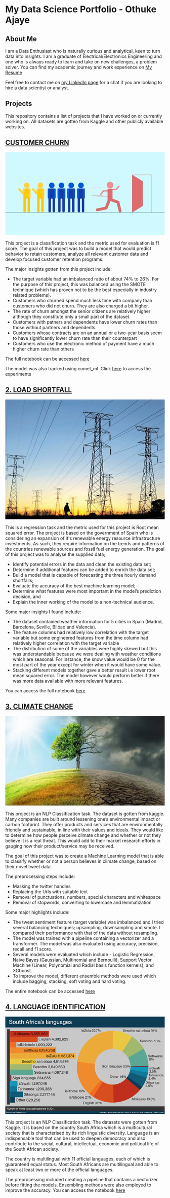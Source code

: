 # My Data Science Portfolio - Othuke Ajaye

## About Me
I am a Data Enthusiast who is naturally curious and analytical, keen to turn data into insights. I am a graduate of Electrical/Electronics Engineering and one who is always ready to learn and take on new challenges, a problem solver. You can find my academic journey and work experience on [My Resume](https://drive.google.com/file/d/1_bcbTlyt8uUKhOlpaSZdrtLnX9O_pFDF/view?usp=share_link)

Feel free to contact me on [my LinkedIn page](https://linkedin.com/in/othuke-ajaye) for a chat if you are looking to hire a data scientist or analyst.

## Projects
This repository contains a list of projects that I have worked on or currently working on. All datasets are gotten from Kaggle and other publicly available websites.

##  [CUSTOMER CHURN](https://github.com/Othuke/Customer-Churn-Case-Study)

![Customer Churn](images/customer_churn.png)

This project is a classification task and the metric used for evaluation is f1 score.
The goal of this project was to build a model that would predict behavior to retain customers, analyze all relevant customer data and develop focused customer retention programs.

The major insights gotten from this project include:
* The target variable had an imbalanced ratio of about 74% to 26%. For the purpose of this project, this was balanced using the SMOTE technique (which has proven not to be the best especially in industry related problems).
* Customers who churned spend much less time with company than customers who did not churn. They are also charged a bit higher.
* The rate of churn amongst the senior citizens are relatively higher although they constitute only a small part of the dataset.
* Customers with patners and dependents have lower churn rates than those without partners and dependents.
* Customers whose contracts are on an annual or a two-year basis seem to have significantly lower churn rate than their counterpart
* Customers who use the electronic method of payment have a much higher churn rate than others

The full notebook can be accessed [here](https://github.com/Othuke/Customer-Churn-Case-Study/blob/main/Customer%20churn.ipynb)

The model was also tracked using comet_ml. Click [here](https://www.comet.com/othuke/customer-churn/view/new/experiments) to access the experiments


## [2. LOAD SHORTFALL](https://github.com/Othuke/Load-Shortfall-Regression-Case-Study)

![Load Shortfall](images/load_shortfall.jpg)

This is a regression task and the metric used for this project is Root mean squared error.
The project is based on the  government of Spain who is considering an expansion of it's renewable energy resource infrastructure investments. As such, they require information on the trends and patterns of the countries renewable sources and fossil fuel energy generation.
The goal of this project was to analyse the supplied data;
* Identify potential errors in the data and clean the existing data set;
* Determine if additional features can be added to enrich the data set;
* Build a model that is capable of forecasting the three hourly demand shortfalls;
* Evaluate the accuracy of the best machine learning model;
* Determine what features were most important in the model’s prediction decision, and
* Explain the inner working of the model to a non-technical audience.

Some major insights I found include:
* The dataset contained weather information for 5 cities in Spain (Madrid, Barcelona, Seville, Bilbao and Valencia).
* The feature columns had relatively low correlation with the target variable but some engineered features from the time column had relatively higher correlation with the target variable
* The distribution of some of the variables were highly skewed but this was understandable because we were dealing with weather conditions which are seasonal. For instance, the snow value would be 0 for the most part of the year except for winter when it would have some value.
* Stacking different models together gave a better result i.e lower root mean squared error. The model however would perform better if there was more data available with more relevant features.

You can access the full notebook [here](https://github.com/Othuke/Load-Shortfall-Regression-Case-Study/blob/main/Load%20Shortfall%20Regression.ipynb)


## [3. CLIMATE CHANGE](https://github.com/Othuke/Climate-Change-Case-Study)

![Climate Change](images/climate_change.png)

This project is an NLP Classification task. The dataset is gotten from kaggle.
Many companies are built around lessening one’s environmental impact or carbon footprint. They offer products and services that are environmentally friendly and sustainable, in line with their values and ideals. They would like to determine how people perceive climate change and whether or not they believe it is a real threat. This would add to their market research efforts in gauging how their product/service may be received.

The goal of this project was to create a Machine Learning model that is able to classify whether or not a person believes in climate change, based on their novel tweet data.

The preprocessing steps include:
* Masking the twitter handles
* Replacing the Urls with suitable text
* Removal of punctuations, numbers, special characters and whitespace
* Removal of stopwords, converting to lowercase and lemmatization

Some major highlights include:
* The tweet sentiment feature (target variable) was imbalanced and I tried several balancing techniques; upsampling, downsampling and smote. I compared their performance with that of the data without resampling.
* The model was trained with a pipeline containing a vectorizer and a transformer. The model was also evaluated using accuracy, precision, recall and f1 score.
* Several models were evaluated which include - Logistic Regression, Naive Bayes (Gaussian, Multinomial and Bernoulli), Support Vector Machine (Linear, Polynomial and Radial basis function kernels), and XGboost.
* To improve the model, different ensemble methods were used which include bagging, stacking, soft voting and hard voting.

The entire notebook can be accessed [here](https://github.com/Othuke/Climate-Change-Case-Study/blob/main/Climate%20change%20classification.ipynb)


## [4. LANGUAGE IDENTIFICATION](https://github.com/Othuke/Language-Identification-Hackathon/)

![Language Identification](images/sa_lang.jpg)

This project is an NLP Classification task. The datasets were gotten from Kaggle. It is based on the country South Africa which is a multicultural society that is characterised by its rich linguistic diversity. Language is an indispensable tool that can be used to deepen democracy and also contribute to the social, cultural, intellectual, economic and political life of the South African society.

The country is multilingual with 11 official languages, each of which is guaranteed equal status. Most South Africans are multilingual and able to speak at least two or more of the official languages. 

The preprocessing included creating a pipeline that contains a vectorizer before fitting the models. Ensembling methods were also employed to improve the accuracy.
You can access the notebook [here](https://github.com/Othuke/Language-Identification-Hackathon/blob/main/Kaggle%20Hackathon.ipynb)
